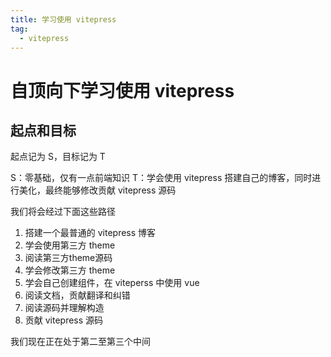 ```yaml
---
title: 学习使用 vitepress
tag:
  - vitepress
---
```


# 自顶向下学习使用 vitepress

## 起点和目标

起点记为 S，目标记为 T

S：零基础，仅有一点前端知识
T：学会使用 vitepress 搭建自己的博客，同时进行美化，最终能够修改贡献 vitepress 源码

我们将会经过下面这些路径

1. 搭建一个最普通的 vitepress 博客
2. 学会使用第三方 theme
3. 阅读第三方theme源码
4. 学会修改第三方 theme
5. 学会自己创建组件，在 viteperss 中使用 vue
6. 阅读文档，贡献翻译和纠错
7. 阅读源码并理解构造
8. 贡献 vitepress 源码

我们现在正在处于第二至第三个中间
